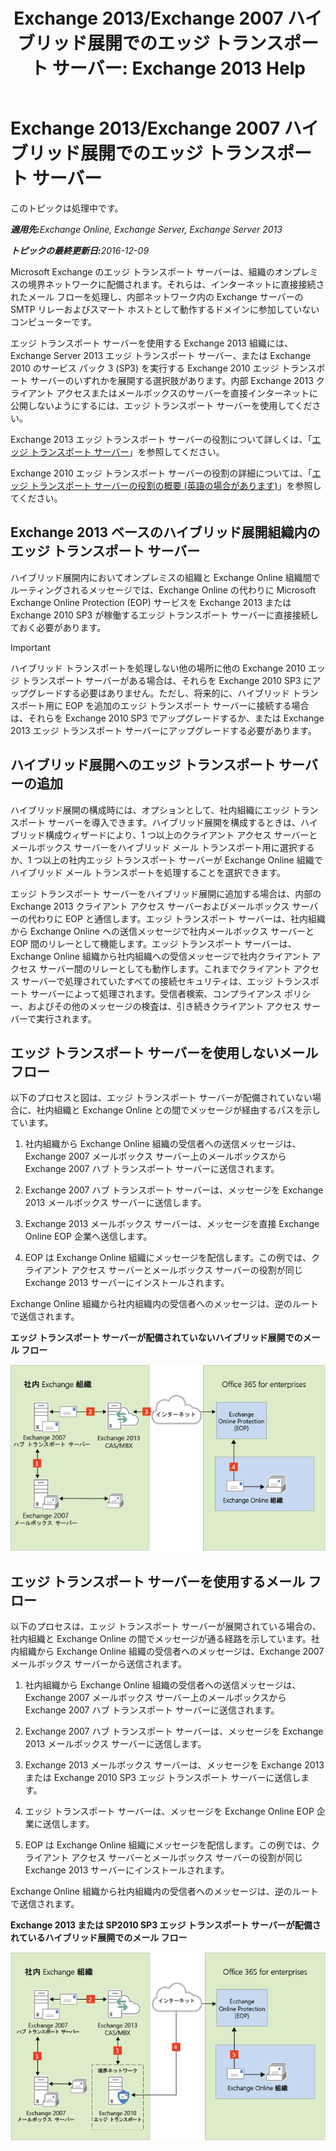 ﻿---
title: 'Exchange 2013/Exchange 2007 ハイブリッド展開でのエッジ トランスポート サーバー: Exchange 2013 Help'
TOCTitle: Exchange 2013/Exchange 2007 ハイブリッド展開でのエッジ トランスポート サーバー
ms:assetid: 4e4d7c19-78b8-44bb-bdff-3ea97ea59a5d
ms:mtpsurl: https://technet.microsoft.com/ja-jp/library/Dn151300(v=EXCHG.150)
ms:contentKeyID: 54651696
ms.date: 01/11/2018
mtps_version: v=EXCHG.150
ms.translationtype: HT
---

# Exchange 2013/Exchange 2007 ハイブリッド展開でのエッジ トランスポート サーバー

このトピックは処理中です。  

_<strong>適用先:</strong>Exchange Online, Exchange Server, Exchange Server 2013_

_<strong>トピックの最終更新日:</strong>2016-12-09_

Microsoft Exchange のエッジ トランスポート サーバーは、組織のオンプレミスの境界ネットワークに配備されます。それらは、インターネットに直接接続されたメール フローを処理し、内部ネットワーク内の Exchange サーバーの SMTP リレーおよびスマート ホストとして動作するドメインに参加していないコンピューターです。

エッジ トランスポート サーバーを使用する Exchange 2013 組織には、Exchange Server 2013 エッジ トランスポート サーバー、または Exchange 2010 のサービス パック 3 (SP3) を実行する Exchange 2010 エッジ トランスポート サーバーのいずれかを展開する選択肢があります。内部 Exchange 2013 クライアント アクセスまたはメールボックスのサーバーを直接インターネットに公開しないようにするには、エッジ トランスポート サーバーを使用してください。

Exchange 2013 エッジ トランスポート サーバーの役割について詳しくは、「[エッジ トランスポート サーバー](https://technet.microsoft.com/ja-jp/library/bb124701\(v=exchg.150\))」を参照してください。

Exchange 2010 エッジ トランスポート サーバーの役割の詳細については、「[エッジ トランスポート サーバーの役割の概要 (英語の場合があります)](http://go.microsoft.com/fwlink/p/?linkid=183473)」を参照してください。

## Exchange 2013 ベースのハイブリッド展開組織内のエッジ トランスポート サーバー

ハイブリッド展開内においてオンプレミスの組織と Exchange Online 組織間でルーティングされるメッセージでは、Exchange Online の代わりに Microsoft Exchange Online Protection (EOP) サービスを Exchange 2013 または Exchange 2010 SP3 が稼働するエッジ トランスポート サーバーに直接接続しておく必要があります。


> [!IMPORTANT]
> ハイブリッド トランスポートを処理しない他の場所に他の Exchange 2010 エッジ トランスポート サーバーがある場合は、それらを Exchange 2010 SP3 にアップグレードする必要はありません。ただし、将来的に、ハイブリッド トランスポート用に EOP を追加のエッジ トランスポート サーバーに接続する場合は、それらを Exchange 2010 SP3 でアップグレードするか、または Exchange 2013 エッジ トランスポート サーバーにアップグレードする必要があります。



## ハイブリッド展開へのエッジ トランスポート サーバーの追加

ハイブリッド展開の構成時には、オプションとして、社内組織にエッジ トランスポート サーバーを導入できます。ハイブリッド展開を構成するときは、ハイブリッド構成ウィザードにより、1 つ以上のクライアント アクセス サーバーとメールボックス サーバーをハイブリッド メール トランスポート用に選択するか、1 つ以上の社内エッジ トランスポート サーバーが Exchange Online 組織でハイブリッド メール トランスポートを処理することを選択できます。

エッジ トランスポート サーバーをハイブリッド展開に追加する場合は、内部の Exchange 2013 クライアント アクセス サーバーおよびメールボックス サーバーの代わりに EOP と通信します。エッジ トランスポート サーバーは、社内組織から Exchange Online への送信メッセージで社内メールボックス サーバーと EOP 間のリレーとして機能します。エッジ トランスポート サーバーは、Exchange Online 組織から社内組織への受信メッセージで社内クライアント アクセス サーバー間のリレーとしても動作します。これまでクライアント アクセス サーバーで処理されていたすべての接続セキュリティは、エッジ トランスポート サーバーによって処理されます。受信者検索、コンプライアンス ポリシー、およびその他のメッセージの検査は、引き続きクライアント アクセス サーバーで実行されます。

## エッジ トランスポート サーバーを使用しないメール フロー

以下のプロセスと図は、エッジ トランスポート サーバーが配備されていない場合に、社内組織と Exchange Online との間でメッセージが経由するパスを示しています。

1.  社内組織から Exchange Online 組織の受信者への送信メッセージは、Exchange 2007 メールボックス サーバー上のメールボックスから Exchange 2007 ハブ トランスポート サーバーに送信されます。

2.  Exchange 2007 ハブ トランスポート サーバーは、メッセージを Exchange 2013 メールボックス サーバーに送信します。

3.  Exchange 2013 メールボックス サーバーは、メッセージを直接 Exchange Online EOP 企業へ送信します。

4.  EOP は Exchange Online 組織にメッセージを配信します。この例では、クライアント アクセス サーバーとメールボックス サーバーの役割が同じ Exchange 2013 サーバーにインストールされます。

Exchange Online 組織から社内組織内の受信者へのメッセージは、逆のルートで送信されます。

**エッジ トランスポート サーバーが配備されていないハイブリッド展開でのメール フロー**

![エッジ サーバーを使用しないオンプレミスの組織](images/Dn151300.e7206c51-b61c-41e3-a446-9270f131fbaa(EXCHG.150).png "エッジ サーバーを使用しないオンプレミスの組織")

## エッジ トランスポート サーバーを使用するメール フロー

以下のプロセスは、エッジ トランスポート サーバーが展開されている場合の、社内組織と Exchange Online の間でメッセージが通る経路を示しています。社内組織から Exchange Online 組織の受信者へのメッセージは、Exchange 2007 メールボックス サーバーから送信されます。

1.  社内組織から Exchange Online 組織の受信者への送信メッセージは、Exchange 2007 メールボックス サーバー上のメールボックスから Exchange 2007 ハブ トランスポート サーバーに送信されます。

2.  Exchange 2007 ハブ トランスポート サーバーは、メッセージを Exchange 2013 メールボックス サーバーに送信します。

3.  Exchange 2013 メールボックス サーバーは、メッセージを Exchange 2013 または Exchange 2010 SP3 エッジ トランスポート サーバーに送信します。

4.  エッジ トランスポート サーバーは、メッセージを Exchange Online EOP 企業に送信します。

5.  EOP は Exchange Online 組織にメッセージを配信します。この例では、クライアント アクセス サーバーとメールボックス サーバーの役割が同じ Exchange 2013 サーバーにインストールされます。

Exchange Online 組織から社内組織内の受信者へのメッセージは、逆のルートで送信されます。

**Exchange 2013 または SP2010 SP3 エッジ トランスポート サーバーが配備されているハイブリッド展開でのメール フロー**

![エッジ サーバーを使用したオンプレミスの組織](images/Dn151300.91bf5390-c4d7-4aa9-b911-0c1c559d4365(EXCHG.150).png "エッジ サーバーを使用したオンプレミスの組織")

